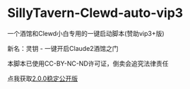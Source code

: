 # SillyTavern-Clewd-auto-vip3

一个酒馆和Clewd小白专用的一键启动脚本(赞助vip3+版)

新名：灵钥 - 一键开启Claude2酒馆之门

本脚本已使用CC-BY-NC-ND许可证，倒卖会追究法律责任

点我获取[2.0.0稳定公开版](https://github.com/LINKlang/SillyTavern-Clewd-auto)
